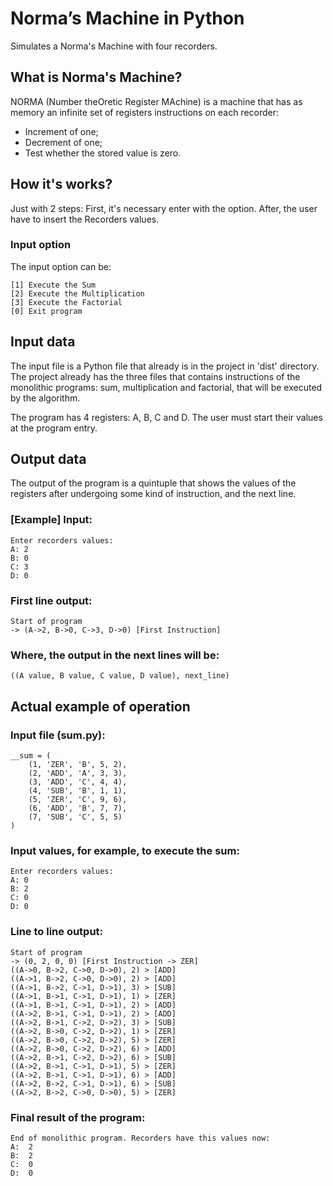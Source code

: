 # Norma’s Machine in Python
Simulates a Norma's Machine with four recorders.

## What is Norma's Machine?
NORMA (Number theOretic Register MAchine) is a machine that has as memory an infinite set of registers instructions on each recorder:

* Increment of one;
* Decrement of one;
* Test whether the stored value is zero.

## How it's works?
Just with 2 steps:
First, it's necessary enter with the option. After, the user have to insert the Recorders values.

### Input option
The input option can be:

```
[1] Execute the Sum
[2] Execute the Multiplication
[3] Execute the Factorial
[0] Exit program
```

## Input data
The input file is a Python file that already is in the project in 'dist' directory. The project already has the three files that
contains instructions of the monolithic programs: sum, multiplication and factorial, that will be executed by the algorithm.

The program has 4 registers: A, B, C and D. The user must start their values at the program entry.

## Output data
The output of the program is a quintuple that shows the values of the registers after undergoing some kind of instruction, and the next line.

### [Example] Input:
```
Enter recorders values:
A: 2
B: 0
C: 3
D: 0
```

### First line output:
```
Start of program
-> (A->2, B->0, C->3, D->0) [First Instruction]
```

### Where, the output in the next lines will be:
```
((A value, B value, C value, D value), next_line)
```

## Actual example of operation

### Input file (sum.py):
```
__sum = (
    (1, 'ZER', 'B', 5, 2),
    (2, 'ADD', 'A', 3, 3),
    (3, 'ADD', 'C', 4, 4),
    (4, 'SUB', 'B', 1, 1),
    (5, 'ZER', 'C', 9, 6),
    (6, 'ADD', 'B', 7, 7),
    (7, 'SUB', 'C', 5, 5)
)
```

### Input values, for example, to execute the sum:
```
Enter recorders values:
A: 0
B: 2
C: 0
D: 0
```

### Line to line output:
```
Start of program
-> (0, 2, 0, 0) [First Instruction -> ZER]
((A->0, B->2, C->0, D->0), 2) > [ADD]
((A->1, B->2, C->0, D->0), 2) > [ADD]
((A->1, B->2, C->1, D->1), 3) > [SUB]
((A->1, B->1, C->1, D->1), 1) > [ZER]
((A->1, B->1, C->1, D->1), 2) > [ADD]
((A->2, B->1, C->1, D->1), 2) > [ADD]
((A->2, B->1, C->2, D->2), 3) > [SUB]
((A->2, B->0, C->2, D->2), 1) > [ZER]
((A->2, B->0, C->2, D->2), 5) > [ZER]
((A->2, B->0, C->2, D->2), 6) > [ADD]
((A->2, B->1, C->2, D->2), 6) > [SUB]
((A->2, B->1, C->1, D->1), 5) > [ZER]
((A->2, B->1, C->1, D->1), 6) > [ADD]
((A->2, B->2, C->1, D->1), 6) > [SUB]
((A->2, B->2, C->0, D->0), 5) > [ZER]
```

### Final result of the program:
```
End of monolithic program. Recorders have this values now:
A:  2
B:  2
C:  0
D:  0
```
